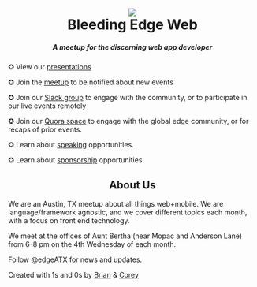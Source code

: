 <h1 align="center"><img src="https://www.edgeatx.org/images/bleeding-edge.png"/><br/>Bleeding Edge Web</h1>
<h5 align="center">A meetup for the discerning web app developer</h5>

✪ View our [presentations](https://www.edgeatx.org/slides)

✪ Join the [meetup](https://www.meetup.com/bleeding-edge-web/) to be notified about new events

✪ Join our [Slack group](https://edgeatx-invite.herokuapp.com/) to engage with the community, or to participate in our live events remotely

✪ Join our [Quora space](https://www.quora.com/q/buuusacnhyuytmxw?invite_code=V5VQar181le2YyjGG5j6) to engage with the global edge community, or for recaps of prior events.

✪ Learn about [speaking](https://www.edgeatx.org/speak.html) opportunities.

✪ Learn about [sponsorship](https://www.edgeatx.org/sponsorship.html) opportunities.

<h2 align="center">About Us</h2>

We are an Austin, TX meetup about all things web+mobile. We are language/framework agnostic, and we cover different topics each month, with a focus on front end technology.

We meet at the offices of Aunt Bertha (near Mopac and Anderson Lane) from 6-8 pm on the 4th Wednesday of each month.

Follow [@edgeATX](https://twitter.com/edgeatx) for news and updates.

Created with 1s and 0s by [Brian](https://github.com/bmoeskau) & [Corey](https://github.com/coreybutler)
